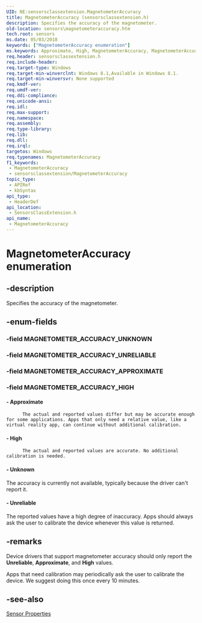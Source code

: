 ```yaml
---
UID: NE:sensorsclassextension.MagnetometerAccuracy
title: MagnetometerAccuracy (sensorsclassextension.h)
description: Specifies the accuracy of the magnetometer.
old-location: sensors\magnetometeraccuracy.htm
tech.root: sensors
ms.date: 05/03/2018
keywords: ["MagnetometerAccuracy enumeration"]
ms.keywords: Approximate, High, MagnetometerAccuracy, MagnetometerAccuracy enumeration [Sensor Devices], Unknown, Unreliable, sensors.magnetometeraccuracy, sensorsclassextension/Approximate, sensorsclassextension/High, sensorsclassextension/MagnetometerAccuracy, sensorsclassextension/Unknown, sensorsclassextension/Unreliable
req.header: sensorsclassextension.h
req.include-header: 
req.target-type: Windows
req.target-min-winverclnt: Windows 8.1,Available in Windows 8.1.
req.target-min-winversvr: None supported
req.kmdf-ver: 
req.umdf-ver: 
req.ddi-compliance: 
req.unicode-ansi: 
req.idl: 
req.max-support: 
req.namespace: 
req.assembly: 
req.type-library: 
req.lib: 
req.dll: 
req.irql: 
targetos: Windows
req.typenames: MagnetometerAccuracy
f1_keywords:
 - MagnetometerAccuracy
 - sensorsclassextension/MagnetometerAccuracy
topic_type:
 - APIRef
 - kbSyntax
api_type:
 - HeaderDef
api_location:
 - SensorsClassExtension.h
api_name:
 - MagnetometerAccuracy
---
```


# MagnetometerAccuracy enumeration


## -description

Specifies the accuracy of the magnetometer.

## -enum-fields

### -field MAGNETOMETER_ACCURACY_UNKNOWN

### -field MAGNETOMETER_ACCURACY_UNRELIABLE

### -field MAGNETOMETER_ACCURACY_APPROXIMATE

### -field MAGNETOMETER_ACCURACY_HIGH

#### - Approximate

          The actual and reported values differ but may be accurate enough for some applications. Apps that only need a relative value, like a virtual reality app, can continue without additional calibration.


#### - High

          The actual and reported values are accurate. No additional calibration is needed.


#### - Unknown

The accuracy is currently not available, typically because the driver can't report it.


#### - Unreliable

The reported values have a high degree of inaccuracy. Apps should always ask the user to calibrate the device whenever this value is returned.

## -remarks

Device drivers that support magnetometer accuracy should only report the <b>Unreliable</b>, <b>Approximate</b>, and <b>High</b> values.

Apps that need calibration may periodically ask the user to calibrate the device. We suggest doing this once every 10 minutes.

## -see-also

<a href="/windows-hardware/drivers/sensors/sensor-properties2">Sensor Properties</a>
